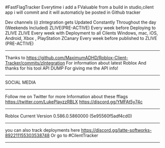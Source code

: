 #FastFlagTracker
Everytime i add a FValuable  from a build in studio,cilent app i will commit and it will automaticly be posted in Github tracker 

Dev channels (ℹ️)
zIntegration gets Updated Constantly Throughout the day (Weekends Included)
ZLIVE(PRE-ACTIVE) Every week before Deploying to ZLIVE
ZLIVE Every week with Deployment to all Cilents Windows, mac, iOS, Android, Xbox , PlayStation 
ZCanary Every week before published to ZLIVE (PRE-ACTIVE)
______________________________________________________________________________________________

Thanks to https://github.com/MaximumADHD/Roblox-Client-Tracker/commits/zIntegration For information about latest Roblox
And thanks for his tool API DUMP For giving me the API info!
__________________________________________________________________________________________________________________________

SOCIAL MEDIA
_____________

Follow me on Twitter for more Information about these fflags
https://twitter.com/LukePlayzzRBLX
 https://discord.gg/YMFAt5y74c

___________________________________________
 Roblox Current Version 0.586.0.5860000 (5e95560f5adf4cd0)
_________________________________________

you can also track deployments here https://discord.gg/latte-softworks-892211155303538748
Or go to #CilentTracker
_____________________________________________________________________________________________